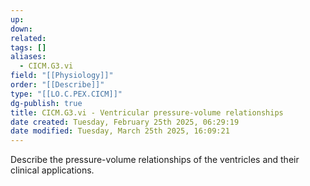 ```yaml
---
up: 
down: 
related: 
tags: []
aliases:
  - CICM.G3.vi
field: "[[Physiology]]"
order: "[[Describe]]"
type: "[[LO.C.PEX.CICM]]"
dg-publish: true
title: CICM.G3.vi - Ventricular pressure-volume relationships
date created: Tuesday, February 25th 2025, 06:29:19
date modified: Tuesday, March 25th 2025, 16:09:21
---
```


Describe the pressure-volume relationships of the ventricles and their clinical applications.
